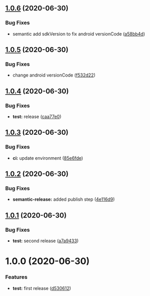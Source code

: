 ## [1.0.6](https://github.com/giautm/semantic-example/compare/v1.0.5...v1.0.6) (2020-06-30)


### Bug Fixes

* semantic add sdkVersion to fix android versionCode ([a58bb4d](https://github.com/giautm/semantic-example/commit/a58bb4dc63fdd582658e8a41cf927d37f3d5cc99))

## [1.0.5](https://github.com/giautm/semantic-example/compare/v1.0.4...v1.0.5) (2020-06-30)


### Bug Fixes

* change android versionCode ([f532d22](https://github.com/giautm/semantic-example/commit/f532d22202bf7d8a6f06c3a412340a27beea0ae8))

## [1.0.4](https://github.com/giautm/semantic-example/compare/v1.0.3...v1.0.4) (2020-06-30)


### Bug Fixes

* **test:** release ([caa77e0](https://github.com/giautm/semantic-example/commit/caa77e0c7610f5dbaa9f4084f5c8287e9c80d13f))

## [1.0.3](https://github.com/giautm/semantic-example/compare/v1.0.2...v1.0.3) (2020-06-30)


### Bug Fixes

* **ci:** update environment ([85e6fde](https://github.com/giautm/semantic-example/commit/85e6fde3e196bbf66bf2cdf94490202af556ac38))

## [1.0.2](https://github.com/giautm/semantic-example/compare/v1.0.1...v1.0.2) (2020-06-30)


### Bug Fixes

* **semantic-release:** added publish step ([4e116d9](https://github.com/giautm/semantic-example/commit/4e116d9ef7750e0532868ddfaefabd5eeaa0ddab))

## [1.0.1](https://github.com/giautm/semantic-example/compare/v1.0.0...v1.0.1) (2020-06-30)


### Bug Fixes

* **test:** second release ([a7a9433](https://github.com/giautm/semantic-example/commit/a7a9433cc1d8ebdf3281ce17e72676c08ec5fefd))

# 1.0.0 (2020-06-30)


### Features

* **test:** first release ([d530612](https://github.com/giautm/semantic-example/commit/d53061217c0f3cfbdcae3ec4e5688923b6d0e21e))
